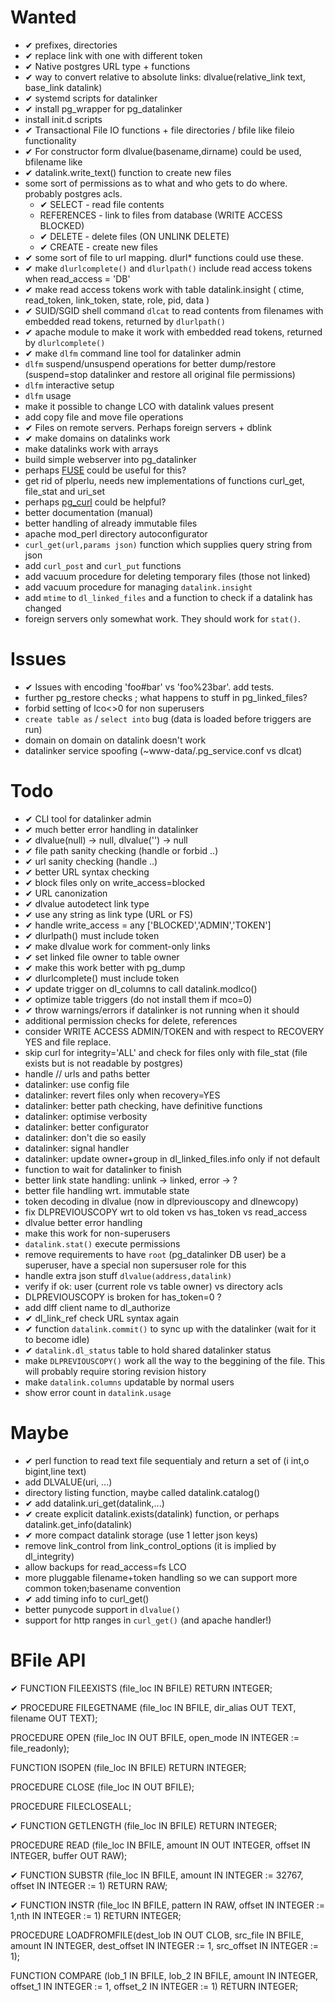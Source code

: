 Wanted
======
- ✔︎ prefixes, directories
- ✔︎ replace link with one with different token
- ✔︎ Native postgres URL type + functions
- ✔︎ way to convert relative to absolute links: dlvalue(relative_link text, base_link datalink)
- ✔︎ systemd scripts for datalinker
- ✔︎ install pg_wrapper for pg_datalinker
- install init.d scripts 
- ✔︎ Transactional File IO functions + file directories / bfile like fileio functionality
- ✔︎ For constructor form dlvalue(basename,dirname) could be used, bfilename like
- ✔︎ datalink.write_text() function to create new files
- some sort of permissions as to what and who gets to do where. probably postgres acls.
  - ✔︎ SELECT - read file contents
  - REFERENCES - link to files from database (WRITE ACCESS BLOCKED)
  - ✔︎ DELETE - delete files (ON UNLINK DELETE)
  - ✔︎ CREATE - create new files
- ✔︎ some sort of file to url mapping. dlurl* functions could use these.
- ✔︎ make `dlurlcomplete()` and `dlurlpath()` include read access tokens when read_access = 'DB'
- ✔︎ make read access tokens work with table datalink.insight ( ctime, read_token, link_token, state, role, pid, data  )
- ✔︎ SUID/SGID shell command `dlcat` to read contents from filenames with embedded read tokens, returned by `dlurlpath()`
- ✔︎ apache module to make it work with embedded read tokens, returned by `dlurlcomplete()`
- ✔︎ make `dlfm` command line tool for datalinker admin
- `dlfm` suspend/unsuspend operations for better dump/restore (suspend=stop datalinker and restore all original file permissions)
- `dlfm` interactive setup
- `dlfm` usage
- make it possible to change LCO with datalink values present
- add copy file and move file operations
- ✔︎ Files on remote servers. Perhaps foreign servers + dblink
- ✔︎ make domains on datalinks work
- make datalinks work with arrays
- build simple webserver into pg_datalinker
- perhaps [FUSE](https://en.wikipedia.org/wiki/Filesystem_in_Userspace) could be useful for this? 
- get rid of plperlu, needs new implementations of functions curl_get, file_stat and uri_set
- perhaps [pg_curl](https://github.com/RekGRpth/pg_curl) could be helpful?
- better documentation (manual)
- better handling of already immutable files
- apache mod_perl directory autoconfigurator
- `curl_get(url,params json)` function which supplies query string from json
- add `curl_post` and `curl_put` functions
- add vacuum procedure for deleting temporary files (those not linked)
- add vacuum procedure for managing `datalink.insight`
- add `mtime` to `dl_linked_files` and a function to check if a datalink has changed
- foreign servers only somewhat work. They should work for `stat()`.

Issues
======
- ✔︎ Issues with encoding 'foo#bar' vs 'foo%23bar'. add tests.
- further pg_restore checks ; what happens to stuff in pg_linked_files?
- forbid setting of lco<>0 for non superusers 
- `create table as` / `select into` bug (data is loaded before triggers are run)
- domain on domain on datalink doesn't work
- datalinker service spoofing (~www-data/.pg_service.conf vs dlcat)

Todo
====
- ✔︎ CLI tool for datalinker admin
- ✔︎ much better error handling in datalinker
- ✔︎ dlvalue(null) → null, dlvalue('') → null
- ✔︎ file path sanity checking (handle or forbid ..)
- ✔︎ url sanity checking (handle ..)
- ✔︎ better URL syntax checking
- ✔︎ block files only on write_access=blocked
- ✔︎ URL canonization
- ✔︎ dlvalue autodetect link type
- ✔︎ use any string as link type (URL or FS)
- ✔︎ handle write_access = any ['BLOCKED','ADMIN','TOKEN']
- ✔︎ dlurlpath() must include token
- ✔︎ make dlvalue work for comment-only links
- ✔︎ set linked file owner to table owner
- ✔︎ make this work better with pg_dump
- ✔︎ dlurlcomplete() must include token
- ✔︎ update trigger on dl_columns to call datalink.modlco()
- ✔︎ optimize table triggers (do not install them if mco=0)
- ✔︎ throw warnings/errors if datalinker is not running when it should
- additional permission checks for delete, references
- consider WRITE ACCESS ADMIN/TOKEN and with respect to RECOVERY YES and file replace.
- skip curl for integrity='ALL' and check for files only with file_stat (file exists but is not readable by postgres)
- handle // urls and paths better
- datalinker: use config file
- datalinker: revert files only when recovery=YES
- datalinker: better path checking, have definitive functions
- datalinker: optimise verbosity
- datalinker: better configurator
- datalinker: don't die so easily
- datalinker: signal handler
- datalinker: update owner+group in dl_linked_files.info only if not default
- function to wait for datalinker to finish
- better link state handling: unlink → linked, error → ?
- better file handling wrt. immutable state
- token decoding in dlvalue (now in dlpreviouscopy and dlnewcopy)
- fix DLPREVIOUSCOPY wrt to old token vs has_token vs read_access
- dlvalue better error handling
- make this work for non-superusers
- `datalink.stat()` execute permissions
- remove requirements to have `root` (pg_datalinker DB user) be a superuser, have a special non supersuser role for this
- handle extra json stuff  `dlvalue(address,datalink)`
- verify if ok: user (current role vs table owner) vs directory acls
- DLPREVIOUSCOPY is broken for has_token=0 ?
- add dlff client name to dl_authorize
- ✔︎ dl_link_ref check URL syntax again
- ✔︎ function `datalink.commit()` to sync up with the datalinker (wait for it to become idle)
- ✔︎ `datalink.dl_status` table to hold shared datalinker status
- make `DLPREVIOUSCOPY()` work all the way to the beggining of the file. This will probably require storing revision history
- make `datalink.columns` updatable by normal users
- show error count in `datalink.usage`

Maybe
=====
- ✔︎ perl function to read text file sequentialy and return a set of (i int,o bigint,line text) 
- add DLVALUE(uri, ...)
- directory listing function, maybe called datalink.catalog()
- ✔︎ add datalink.uri_get(datalink,...)
- ✔︎ create explicit datalink.exists(datalink) function, or perhaps datalink.get_info(datalink)
- ✔︎ more compact datalink storage (use 1 letter json keys)
- remove link_control from link_control_options (it is implied by dl_integrity)
- allow backups for read_access=fs LCO
- more pluggable filename+token handling so we can support more common token;basename convention
- ✔︎ add timing info to curl_get()
- better punycode support in `dlvalue()`
- support for http ranges in `curl_get()` (and apache handler!)

BFile API
=========
✔︎ FUNCTION FILEEXISTS (file_loc IN BFILE) RETURN INTEGER;  

✔︎ PROCEDURE FILEGETNAME (file_loc IN BFILE, dir_alias OUT TEXT, filename OUT TEXT); 

PROCEDURE OPEN (file_loc IN OUT BFILE, open_mode IN INTEGER := file_readonly);

FUNCTION ISOPEN (file_loc IN BFILE) RETURN INTEGER;

PROCEDURE CLOSE (file_loc IN OUT BFILE); 

PROCEDURE FILECLOSEALL; 

✔︎ FUNCTION GETLENGTH (file_loc IN BFILE) RETURN INTEGER;

PROCEDURE READ (file_loc IN BFILE, amount IN OUT INTEGER, offset IN INTEGER, buffer OUT RAW);

✔︎ FUNCTION SUBSTR (file_loc IN BFILE, amount IN INTEGER := 32767, offset IN INTEGER := 1) RETURN RAW;

✔︎ FUNCTION INSTR (file_loc IN BFILE, pattern IN RAW, offset IN INTEGER := 1,nth IN INTEGER := 1) RETURN INTEGER;

PROCEDURE LOADFROMFILE(dest_lob IN OUT CLOB, src_file IN BFILE, amount IN INTEGER, dest_offset IN INTEGER := 1, src_offset IN INTEGER := 1);

FUNCTION COMPARE (lob_1 IN BFILE, lob_2 IN BFILE, amount IN INTEGER, offset_1 IN INTEGER := 1, offset_2 IN INTEGER := 1) RETURN INTEGER;
